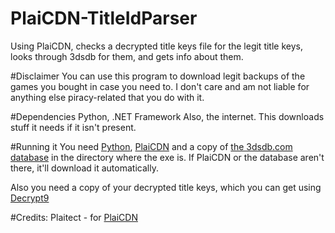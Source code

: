 # PlaiCDN-TitleIdParser
Using PlaiCDN, checks a decrypted title keys file for the legit title keys, looks through 3dsdb for them, and gets info about them.

#Disclaimer
You can use this program to download legit backups of the games you bought in case you need to. I don't care and am not liable for anything else piracy-related that you do with it.

#Dependencies
Python, .NET Framework
Also, the internet. This downloads stuff it needs if it isn't present.

#Running it
You need [Python](https://www.python.org/downloads/), [PlaiCDN](https://github.com/Plailect/PlaiCDN/blob/master/PlaiCDN.py) and a copy of [the 3dsdb.com database](http://3dsdb.com/xml.php) in the directory where the exe is. If PlaiCDN or the database aren't there, it'll download it automatically.

Also you need a copy of your decrypted title keys, which you can get using [Decrypt9](https://gbatemp.net/threads/download-decrypt9-open-source-decryption-tools-wip.388831/)

#Credits:
Plaitect - for [PlaiCDN](https://github.com/Plailect/PlaiCDN)
